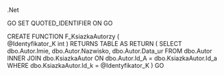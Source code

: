 .Net

GO
SET QUOTED_IDENTIFIER ON
GO

CREATE FUNCTION F_KsiazkaAutorzy
(	
	@Identyfikator_K int
)
RETURNS TABLE 
AS
RETURN 
(
	SELECT dbo.Autor.Imie, dbo.Autor.Nazwisko, dbo.Autor.Data_ur
	FROM   dbo.Autor
	INNER JOIN dbo.KsiazkaAutor ON dbo.Autor.Id_A = dbo.KsiazkaAutor.Id_a
	WHERE dbo.KsiazkaAutor.Id_k = @Identyfikator_K
)
GO
